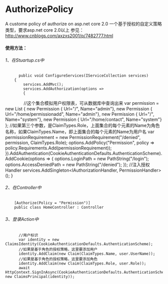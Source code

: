 
# AuthorizePolicy
A custome policy of authorize on asp.net core 2.0
一个基于授权的自定义策略类型，要求asp.net core 2.0以上
参见：http://www.cnblogs.com/axzxs2001/p/7482777.html
#### 使用方法：
###### 1、在Stuartup.cs中
          public void ConfigureServices(IServiceCollection services)
        {
            services.AddMvc();
            services.AddAuthorization(options =>
            {
                //这个集合模拟用户权限表，可从数据库中查询出来
                var permission = new List<Permission> {
                              new Permission {  Url="/", Name="admin"},
                              new Permission {  Url="/home/permissionadd", Name="admin"},
                              new Permission {  Url="/", Name="system"},
                              new Permission {  Url="/home/contact", Name="system"}
                          };
                //如果第三个参数，是ClaimTypes.Role，上面集合的每个元素的Name为角色名称，如果ClaimTypes.Name，即上面集合的每个元素的Name为用户名
                var permissionRequirement = new PermissionRequirement("/denied", permission, ClaimTypes.Role);
                options.AddPolicy("Permission",
                          policy => policy.Requirements.Add(permissionRequirement));
            }).AddAuthentication(CookieAuthenticationDefaults.AuthenticationScheme).AddCookie(options => {
                options.LoginPath = new PathString("/login");
                options.AccessDeniedPath = new PathString("/denied");
            });
            //注入授权Handler
            services.AddSingleton<IAuthorizationHandler, PermissionHandler>();
        }
###### 2、在Controller中
        [Authorize(Policy = "Permission")]
        public class HomeController : Controller
###### 3、登录Action中
          //用户标识
          var identity = new ClaimsIdentity(CookieAuthenticationDefaults.AuthenticationScheme);
          //如果是基于角色的授权策略，这里要添加用户
          identity.AddClaim(new Claim(ClaimTypes.Name, user.UserName));
          //如果是基于角色的授权策略，这里要添加角色
          identity.AddClaim(new Claim(ClaimTypes.Role, user.Role));
          await HttpContext.SignInAsync(CookieAuthenticationDefaults.AuthenticationScheme, new ClaimsPrincipal(identity));
